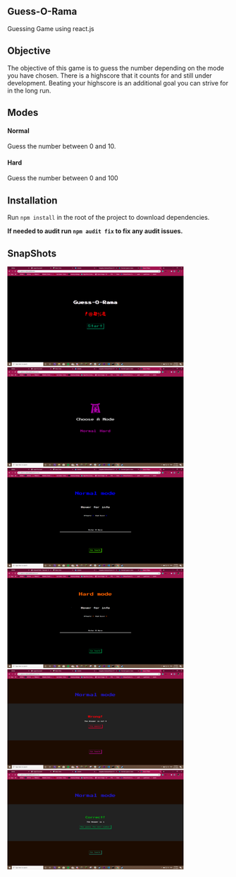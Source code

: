 ## Guess-O-Rama

Guessing Game using react.js

## Objective

The objective of this game is to guess the number depending on the mode you have chosen. There is a highscore 
that it counts for and still under development. Beating your highscore is an additional goal you can strive for
in the long run.

## Modes

#### Normal

Guess the number between 0 and 10.

#### Hard

Guess the number between 0 and 100


## Installation
 
 Run ``` npm install ``` in the root of the project to download dependencies.

 **If needed to audit run ``` npm audit fix ``` to fix any audit issues.**


## SnapShots
<img src="./public/assets/Home.png" alt="Guess-o-Rama"  width="400"/>
<img src="./public/assets/Mode.png" alt="Guess-o-Rama"  width="400"/>
<img src="./public/assets/Normal.png" alt="Guess-o-Rama"  width="400"/>
<img src="./public/assets/Hard.png" alt="Guess-o-Rama"  width="400"/>
<img src="./public/assets/Wrong.png" alt="Guess-o-Rama"  width="400"/>
<img src="./public/assets/Right.png" alt="Guess-o-Rama"  width="400"/>